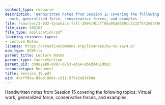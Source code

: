 ```yaml
---
content_type: resource
description: 'Handwritten notes from Session 15 covering the following topics: Virtual
  work, generalized force, conservative forces, and examples.'
file: /courses/2-032-dynamics-fall-2004/4bcff86a05ad980cc2115f542e83480a_session_15.pdf
file_size: 186163
file_type: application/pdf
learning_resource_types:
- Lecture Notes
license: https://creativecommons.org/licenses/by-nc-sa/4.0/
ocw_type: OCWFile
parent_title: Lecture Notes
parent_type: CourseSection
parent_uid: d0882e89-0897-6753-eb54-8bed3461dba3
resourcetype: Document
title: session_15.pdf
uid: 4bcff86a-05ad-980c-c211-5f542e83480a
---
```

Handwritten notes from Session 15 covering the following topics: Virtual work, generalized force, conservative forces, and examples.